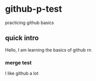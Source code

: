 # github-p-test
practicing github basics

## quick intro
Hello, I am learning the basics of github rn

### merge test
I like github a lot
